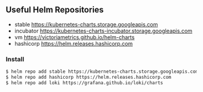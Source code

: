 ## Useful Helm Repositories
- stable   	https://kubernetes-charts.storage.googleapis.com          
- incubator	https://kubernetes-charts-incubator.storage.googleapis.com
- vm       	https://victoriametrics.github.io/helm-charts             
- hashicorp	https://helm.releases.hashicorp.com 

### Install
```bash
$ helm repo add stable https://kubernetes-charts.storage.googleapis.com
$ helm repo add hashicorp https://helm.releases.hashicorp.com
$ helm repo add loki https://grafana.github.io/loki/charts
```
